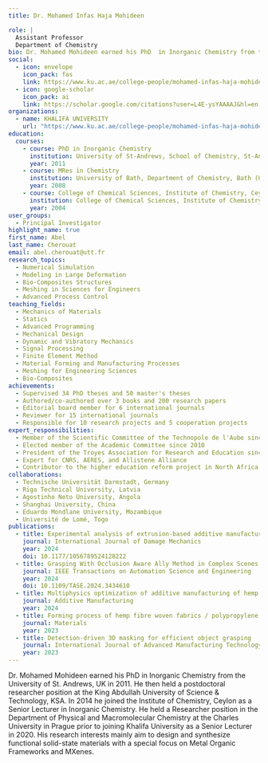 ```yaml
---
title: Dr. Mohamed Infas Haja Mohideen

role: |
  Assistant Professor  
  Department of Chemistry
bio: Dr. Mohamed Mohideen earned his PhD  in Inorganic Chemistry from the University of St. Andrews, UK in 2011. He then held a postdoctoral researcher position at the King Abdullah University of Science & Technology, KSA. In 2014 he joined the Institute of Chemistry, Ceylon as a Senior Lecturer in Inorganic Chemistry. He held a Researcher position in the Department of Physical and Macromolecular Chemistry at the Charles University in Prague prior to joining Khalifa University as a Senior Lecturer in 2020. His research interests mainly aim to design and synthesize functional solid-state materials with a special focus on Metal Organic Frameworks and MXenes.
social:
  - icon: envelope
    icon_pack: fas
    link: https://www.ku.ac.ae/college-people/mohamed-infas-haja-mohideen
  - icon: google-scholar
    icon_pack: ai
    link: https://scholar.google.com/citations?user=L4E-ysYAAAAJ&hl=en
organizations:
  - name: KHALIFA UNIVERSITY
    url: "https://www.ku.ac.ae/college-people/mohamed-infas-haja-mohideen"
education:
  courses:
    - course: PhD in Inorganic Chemistry
      institution: University of St-Andrews, School of Chemistry, St-Andrews (United Kingdom)
      year: 2011
    - course: MRes in Chemistry
      institution: University of Bath, Department of Chemistry, Bath (United Kingdom)
      year: 2008
    - course: College of Chemical Sciences, Institute of Chemistry, Ceylon. Rajagiriya (Sri Lanka)
      institution: College of Chemical Sciences, Institute of Chemistry, Ceylon. Rajagiriya (Sri Lanka)
      year: 2004
user_groups:
  - Principal Investigator
highlight_name: true
first_name: Abel
last_name: Cherouat
email: abel.cherouat@utt.fr
research_topics:
  - Numerical Simulation
  - Modeling in Large Deformation
  - Bio-Composites Structures
  - Meshing in Sciences for Engineers
  - Advanced Process Control
teaching_fields:
  - Mechanics of Materials
  - Statics
  - Advanced Programming
  - Mechanical Design
  - Dynamic and Vibratory Mechanics
  - Signal Processing
  - Finite Element Method
  - Material Forming and Manufacturing Processes
  - Meshing for Engineering Sciences
  - Bio-Composites
achievements:
  - Supervised 34 PhD theses and 50 master's theses
  - Authored/co-authored over 3 books and 200 research papers
  - Editorial board member for 6 international journals
  - Reviewer for 15 international journals
  - Responsible for 10 research projects and 5 cooperation projects
expert_responsibilities:
  - Member of the Scientific Committee of the Technopole de l'Aube since 2009
  - Elected member of the Academic Committee since 2010
  - President of the Troyes Association for Research and Education since 2008
  - Expert for CNRS, AERES, and Allistene Alliance
  - Contributor to the higher education reform project in North Africa
collaborations:
  - Technische Universität Darmstadt, Germany
  - Riga Technical University, Latvia
  - Agostinho Neto University, Angola
  - Shanghai University, China
  - Eduardo Mondlane University, Mozambique
  - Université de Lomé, Togo
publications:
  - title: Experimental analysis of extrusion-based additive manufacturing process of bio-composite NiTi alloy
    journal: International Journal of Damage Mechanics
    year: 2024
    doi: 10.1177/1056789524128222
  - title: Grasping With Occlusion Aware Ally Method in Complex Scenes
    journal: IEEE Transactions on Automation Science and Engineering
    year: 2024
    doi: 10.1109/TASE.2024.3434610
  - title: Multiphysics optimization of additive manufacturing of hemp fiber reinforced polylactic acid composite honeycomb structure
    journal: Additive Manufacturing
    year: 2024
  - title: Forming process of hemp fibre woven fabrics / polypropylene composite for automotive applications
    journal: Materials
    year: 2023
  - title: Detection-driven 3D masking for efficient object grasping
    journal: International Journal of Advanced Manufacturing Technology
    year: 2023
---
```


Dr. Mohamed Mohideen earned his PhD in Inorganic Chemistry from the University of St. Andrews, UK in 2011. He then held a postdoctoral researcher position at the King Abdullah University of Science & Technology, KSA. In 2014 he joined the Institute of Chemistry, Ceylon as a Senior Lecturer in Inorganic Chemistry. He held a Researcher position in the Department of Physical and Macromolecular Chemistry at the Charles University in Prague prior to joining Khalifa University as a Senior Lecturer in 2020. His research interests mainly aim to design and synthesize functional solid-state materials with a special focus on Metal Organic Frameworks and MXenes.
